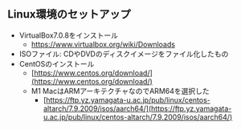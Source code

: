 ## Linux環境のセットアップ
- VirtualBox7.0.8をインストール
  - https://www.virtualbox.org/wiki/Downloads
- ISOファイル: CDやDVDのディスクイメージをファイル化したもの
- CentOSのインストール
    - [https://www.centos.org/download/](https://www.centos.org/download/)
    - M1 MacはARMアーキテクチャなのでARM64を選択した
        - [https://ftp.yz.yamagata-u.ac.jp/pub/linux/centos-altarch/7.9.2009/isos/aarch64/](https://ftp.yz.yamagata-u.ac.jp/pub/linux/centos-altarch/7.9.2009/isos/aarch64/)

